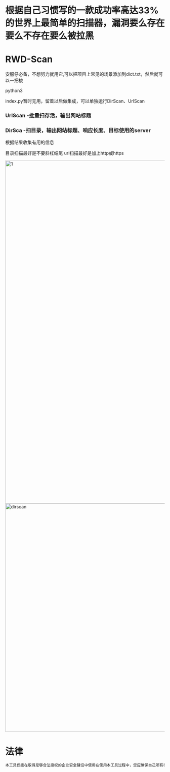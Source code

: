 # 根据自己习惯写的一款成功率高达33%的世界上最简单的扫描器，漏洞要么存在要么不存在要么被拉黑

# RWD-Scan
安服仔必备，不想努力就用它,可以把项目上常见的场景添加到dict.txt，然后就可以一把梭

python3


index.py暂时无用，留着以后做集成，可以单独运行DirScan、UrlScan

### UrlScan -批量扫存活，输出网站标题

### DirSca  -扫目录，输出网站标题、响应长度、目标使用的server

根据结果收集有用的信息

目录扫描最好是不要斜杠结尾
url扫描最好是加上http或https

<img width="1080" alt="1" src="https://user-images.githubusercontent.com/45167857/170027329-90b9b293-ee77-4936-b6be-e349a8faa8f2.png">
<img width="720" alt="dirscan" src="https://user-images.githubusercontent.com/45167857/170027905-c4d938d5-2ece-4a0c-9edd-5f6766b630b8.png">


# 法律
```bash
本工具仅能在取得足够合法授权的企业安全建设中使用在使用本工具过程中，您应确保自己所有行为符合当地的法律法规。如您在使用本工具的过程中存在任何非法行为，您将自行承担所有后果，本工具所有开发者和所有贡献者不承担任何法律及连带责任。 除非您已充分阅读、完全理解并接受本协议所有条款，否则，请您不要安装并使用本工具。您的使用行为或者您以其他任何明示或者默示方式表示接受本协议的，即视为您已阅读并同意本协议的约束
```
